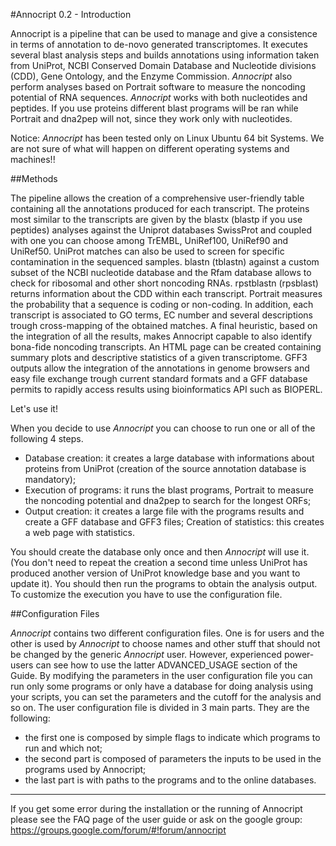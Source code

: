 #Annocript 0.2 - Introduction

Annocript is a pipeline that can be used to manage and give a consistence in terms of annotation to de-novo generated transcriptomes. It executes several blast analysis steps and builds annotations using information taken from UniProt, NCBI Conserved Domain Database and Nucleotide divisions (CDD), Gene Ontology, and the Enzyme Commission. *Annocript* also perform analyses based on Portrait software to measure the noncoding potential of RNA sequences. *Annocript* works with both nucleotides and peptides. If you use proteins different blast programs will be ran while Portrait and dna2pep will not, since they work only with nucleotides.

Notice: *Annocript* has been tested only on Linux Ubuntu 64 bit Systems. We are not sure of what will happen on different operating systems and machines!!

##Methods

The pipeline allows the creation of a comprehensive user-friendly table containing all the annotations produced for each transcript. The proteins most similar to the transcripts are given by the blastx (blastp if you use peptides) analyses against the Uniprot databases SwissProt and coupled with one you can choose among TrEMBL, UniRef100, UniRef90 and UniRef50. UniProt matches can also be used to screen for specific contamination in the sequenced samples. blastn (tblastn) against a custom subset of the NCBI nucleotide database and the Rfam database allows to check for ribosomal and other short noncoding RNAs. rpstblastn (rpsblast) returns information about the CDD within each transcript. Portrait measures the probability that a sequence is coding or non-coding. In addition, each transcript is associated to GO terms, EC number and several descriptions trough cross-mapping of the obtained matches. A final heuristic, based on the integration of all the results, makes Annocript capable to also identify bona-fide noncoding transcripts. An HTML page can be created containing summary plots and descriptive statistics of a given transcriptome. GFF3 outputs allow the integration of the annotations in genome browsers and easy file exchange trough current standard formats and a GFF database permits to rapidly access results using bioinformatics API such as BIOPERL.

Let's use it!

When you decide to use *Annocript* you can choose to run one or all of the following 4 steps.

- Database creation: it creates a large database with informations about proteins from UniProt (creation of the source annotation database is mandatory);
- Execution of programs: it runs the blast programs, Portrait to measure the noncoding potential and dna2pep to search for the longest ORFs;
- Output creation: it creates a large file with the programs results and create a GFF database and GFF3 files;
 Creation of statistics: this creates a web page with statistics. 

You should create the database only once and then *Annocript* will use it. (You don't need to repeat the creation a second time unless UniProt has produced another version of UniProt knowledge base and you want to update it). You should then run the programs to obtain the analysis output. To customize the execution you have to use the configuration file.

##Configuration Files

*Annocript* contains two different configuration files. One is for users and the other is used by *Annocript* to choose names and other stuff that should not be changed by the generic *Annocript* user. However, experienced power-users can see how to use the latter ADVANCED_USAGE section of the Guide. By modifying the parameters in the user configuration file you can run only some programs or only have a database for doing analysis using your scripts, you can set the parameters and the cutoff for the analysis and so on.
The user configuration file is divided in 3 main parts. They are the following:

- the first one is composed by simple flags to indicate which programs to run and which not;
- the second part is composed of parameters the inputs to be used in the programs used by Annocript;
- the last part is with paths to the programs and to the online databases.

---------------------------------


If you get some error during the installation or the running of Annocript please see the FAQ page of the user guide or ask on the google group: https://groups.google.com/forum/#!forum/annocript
